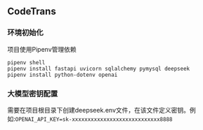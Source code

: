 ## CodeTrans

### 环境初始化
项目使用Pipenv管理依赖
```
pipenv shell
pipenv install fastapi uvicorn sqlalchemy pymysql deepseek
pipenv install python-dotenv openai
```


### 大模型密钥配置
需要在项目根目录下创建deepseek.env文件，在该文件定义密钥。例如:```OPENAI_API_KEY=sk-xxxxxxxxxxxxxxxxxxxxxxxxxxxx8888```
